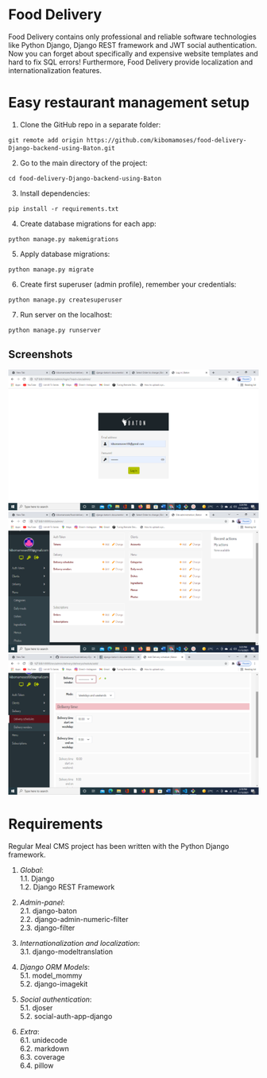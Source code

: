 # Food Delivery
Food Delivery contains only professional and reliable software technologies like Python Django, Django REST framework and JWT social authentication. Now you can forget about specifically and expensive website templates and hard to fix SQL errors! Furthermore, Food Delivery provide localization and internationalization features.

# Easy restaurant management setup
1. Clone the GitHub repo in a separate folder:
```
git remote add origin https://github.com/kibomamoses/food-delivery-Django-backend-using-Baton.git

```
2. Go to the main directory of the project:
```
cd food-delivery-Django-backend-using-Baton
```
3. Install dependencies:
```
pip install -r requirements.txt
```
4. Create database migrations for each app:
```
python manage.py makemigrations
```
5. Apply database migrations:
```
python manage.py migrate
```
6. Create first superuser (admin profile), remember your credentials:
```
python manage.py createsuperuser
```
7. Run server on the localhost:
```
python manage.py runserver
```
## Screenshots
![kbm food delivery](https://github.com/kibomamoses/food-delivery-Django-backend-using-Baton/blob/master/2021-11-13%20(4).png)
![kbm food delivery](https://github.com/kibomamoses/food-delivery-Django-backend-using-Baton/blob/master/2021-11-13%20(3).png)
![kbm food delivery](https://github.com/kibomamoses/food-delivery-Django-backend-using-Baton/blob/master/2021-11-13%20(2).png)

# Requirements
Regular Meal CMS project has been written with the Python Django framework.

1. *Global*:  
  1.1. Django   
  1.2. Django REST Framework  

2. *Admin-panel*:  
  2.1. django-baton  
  2.2. django-admin-numeric-filter  
  2.3. django-filter  

3. *Internationalization and localization*:  
  3.1. django-modeltranslation  

4. *Django ORM Models*:  
  5.1. model_mommy  
  5.2. django-imagekit  

5. *Social authentication*:  
  5.1. djoser  
  5.2. social-auth-app-django  

6. *Extra*:  
  6.1. unidecode  
  6.2. markdown  
  6.3. coverage  
  6.4. pillow  


